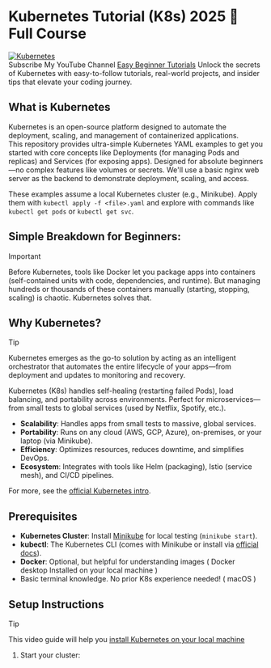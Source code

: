 # Kubernetes Tutorial (K8s) 2025 🚀 Full Course
[![Kubernetes](https://img.shields.io/badge/Kubernetes-v1.34-blue?logo=kubernetes)](https://kubernetes.io/docs/home/)  
Subscribe My YouTube Channel [Easy Beginner Tutorials](https://www.youtube.com/@CodeWith_Chandra)
Unlock the secrets of Kubernetes with easy-to-follow tutorials, real-world projects, and insider tips that elevate your coding journey.

## What is Kubernetes
Kubernetes is an open-source platform designed to automate the deployment, scaling, and management of containerized applications.  
This repository provides ultra-simple Kubernetes YAML examples to get you started with core concepts like Deployments (for managing Pods and replicas) and Services (for exposing apps). Designed for absolute beginners—no complex features like volumes or secrets. We'll use a basic nginx web server as the backend to demonstrate deployment, scaling, and access.

These examples assume a local Kubernetes cluster (e.g., Minikube). Apply them with `kubectl apply -f <file>.yaml` and explore with commands like `kubectl get pods` or `kubectl get svc`.

## Simple Breakdown for Beginners:
> [!IMPORTANT]
> Before Kubernetes, tools like Docker let you package apps into containers (self-contained units with code, dependencies, and runtime). But managing hundreds or thousands of these containers manually (starting, stopping, scaling) is chaotic. Kubernetes solves that.

## Why Kubernetes?
> [!TIP]
> Kubernetes emerges as the go-to solution by acting as an intelligent orchestrator that automates the entire lifecycle of your apps—from deployment and updates to monitoring and recovery.

Kubernetes (K8s) handles self-healing (restarting failed Pods), load balancing, and portability across environments. Perfect for microservices—from small tests to global services (used by Netflix, Spotify, etc.).

- **Scalability**: Handles apps from small tests to massive, global services.
- **Portability**: Runs on any cloud (AWS, GCP, Azure), on-premises, or your laptop (via Minikube).
- **Efficiency**: Optimizes resources, reduces downtime, and simplifies DevOps.
- **Ecosystem**: Integrates with tools like Helm (packaging), Istio (service mesh), and CI/CD pipelines.

For more, see the [official Kubernetes intro](https://kubernetes.io/docs/tutorials/kubernetes-basics/).

## Prerequisites

- **Kubernetes Cluster**: Install [Minikube](https://minikube.sigs.k8s.io/docs/start/) for local testing (`minikube start`).
- **kubectl**: The Kubernetes CLI (comes with Minikube or install via [official docs](https://kubernetes.io/docs/tasks/tools/install-kubectl/)).
- **Docker**: Optional, but helpful for understanding images ( Docker desktop Installed on your local machine )
- Basic terminal knowledge. No prior K8s experience needed! ( macOS )

## Setup Instructions
> [!TIP]
> This video guide will help you [install Kubernetes on your local machine](https://youtu.be/DR736ESFs_U)  

1. Start your cluster:  




